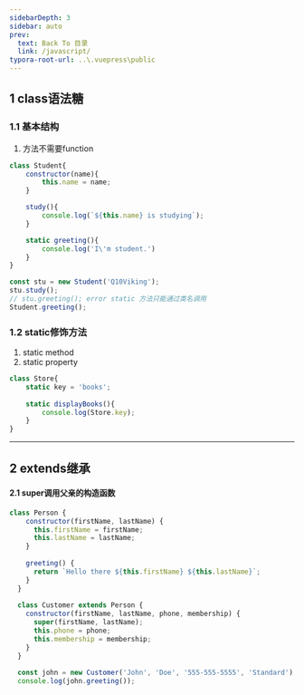 ```yaml
---
sidebarDepth: 3
sidebar: auto
prev:
  text: Back To 目录
  link: /javascript/
typora-root-url: ..\.vuepress\public
---
```


## 1 class语法糖

### 1.1 基本结构

1. 方法不需要function

```js
class Student{
    constructor(name){
        this.name = name;
    }

    study(){
        console.log(`${this.name} is studying`);
    }

    static greeting(){
        console.log('I\'m student.')
    }
}

const stu = new Student('Q10Viking');
stu.study();
// stu.greeting(); error static 方法只能通过类名调用
Student.greeting();
```

### 1.2  static修饰方法

1. static method
2. static property

```js
class Store{
	static key = 'books';
	
	static displayBooks(){
		console.log(Store.key);
	}
}
```



-------------



## 2  extends继承

#### 2.1 super调用父亲的构造函数

```js
class Person {
    constructor(firstName, lastName) {
      this.firstName = firstName;
      this.lastName = lastName;
    }
  
    greeting() {
      return `Hello there ${this.firstName} ${this.lastName}`;
    }
  }
  
  class Customer extends Person {
    constructor(firstName, lastName, phone, membership) {
      super(firstName, lastName);
      this.phone = phone;
      this.membership = membership;
    }
  }
  
  const john = new Customer('John', 'Doe', '555-555-5555', 'Standard');
  console.log(john.greeting());
```

